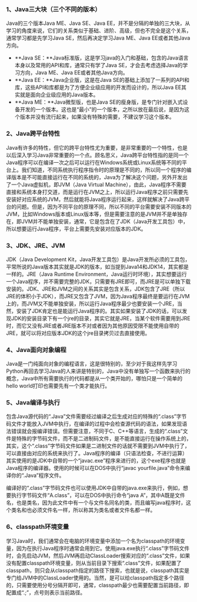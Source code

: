 ### 1、Java三大块（三个不同的版本）

Java的三个版本Java ME、Java SE、Java EE，并不是分隔的单独的三大块，从学习的角度来说，它们的关系类似于基础、进阶、高级，但也不完全是这个关系，通常学习都是先学习Java SE，然后再决定学习Java ME、Java EE或者其他Java方向。

* **Java SE：**Java标准版，这是学习java的入门和基础，包含的Java语言本身以及常用的API和库，通常只有学了Java SE，才会去考虑选择Java的学习方向，Java ME、Java EE或者其他Java方向。
* **Java EE：**Java企业版，这是在Java SE的基础上添加了一系列的API和库，这些API和库都是为了方便企业级应用的开发而设计的，所以Java EE其实就是面向企业级应用的Java版本。
* **Java ME：**Java微型版，也是Java SE的瘦身版，是专门针对嵌入式设备开发的一个版本。这也是“最小”的一个版本，之所以放在最后说，是因为这个版本并没有流行起来，如果没有特殊的需要，不建议学习这个版本。

### 2、Java跨平台特性

Java有许多的特性，但它的跨平台特性尤为重要，是非常重要的一个特性，也是以后深入学习Java非常重要的一个点。顾名思义，Java跨平台特性指的是同一个Java程序可以在编译一次之后可以运行在Windows系统或Linux系统等不同的平台上。我们知道，不同系统执行程序指令时的原理是不同的，所以同一个程序的编译版本是不可能直接运行在不同的系统的，Java为了解决这个问题，另外开发出了一个Java虚拟机，即JVM（Java Virtual Machine），由此，Java程序不需要直接和系统本身打交道，而是运行在JVM之上，所以运行Java程序之前只需要先安装好对应系统的JVM，然后就能将Java程序运行起来，这样就解决了Java跨平台的问题。但是，因为不同平台的原理不同，所以不同的平台需要安装不同版本的JVM，比如Windows版本或Linux版本等，但是需要注意的是JVM并不是单独存在，即JVM并不能单独安装，通常，它是包含在了JDK（Java开发工具包）中，所以想要运行Java程序，平台上需要先安装对应版本的JDK。

### 3、JDK、JRE、JVM

JDK（Java Development Kit，Java开发工具包）是Java开发所必须的工具包，平常所说的Java版本其实就是JDK的版本，如当提到Java14和JDK14，其实都是一样的。JRE（Java Runtime Environment，Java运行时环境），其实想要运行一个Java程序，并不需要完整的JDK，只需要有JRE即可，而JRE是可以单独下载安装的。JDK、JRE和JVM之间的关系其实是包含关系，JDK包含了JRE（所以JRE的体积小于JDK），而JRE又包含了JVM，因为Java程序最终是要运行在JVM上的，而JVM又不能单独安装，所以运行Java程序最少也要安装一个JRE，当然，安装了JDK肯定也是能运行Java程序的。其实如果安装了JDK的话，可以发现JDK的安装目录下有一个jre的目录，其实它就是JRE，当某个软件需要用到JRE时，而它又没有JRE或者JRE版本不对或者因为其他原因受限不能使用自带的JRE，就可以将对应版本JDK的这个jre目录拷贝过去直接使用。

### 4、Java面向对象编程

Java是一门纯面向对象的编程语言，这是很特别的，至少对于我这样先学习Python再回去学习Java的人来讲是特别的，Java中没有单独写一个函数来执行的概念，Java中所有需要执行的代码都是从一个类开始的，哪怕只是一个简单的hello world打印也需要先有一个类才能执行。

### 5、Java编译与执行

包含Java源代码的“.Java”文件需要经过编译之后生成对应的特殊的“.class”字节码文件才能放入JVM中执行，在编译的过程中会检查源代码的语法，如果发现语法错误就会报编译错误。但需要注意，不同于C、C++等语言，生成的“.class”文件是特殊的字节码文件，而不是二进制码文件，是不能直接运行在操作系统上的，其实，这个“.class”字节码文件如果是二进制文件的话就不需要到JVM中执行了，可以直接由对应的系统来执行了。Java程序的编译（只语法检查，不进行运算）其实使用的是JDK中自带的一个“javac.exe”程序来进行的，这个exe程序也就是Java程序的编译器。使用的时候可以在DOS中执行“javac yourfile.java”命令来编译你的“.Java”程序文件。

编译好的“.class”字节码文件也可以使用JDK中自带的java.exe来执行，例如，想要执行字节码文件“A.class”，可以在DOS中执行命令“java A”，其中A既是文件名，也是类名，因为此文件中有一个与文件名同名的类，而且编写java程序时，这个类名和也必须文件名一样，所以称其为类名或者文件名都一样。

### 6、classpath环境变量

学习Java时，我们通常会在电脑的环境变量中添加一个名为classpath的环境变量，因为在执行Java程序时通常会用到它。使用java.exe执行“.class”字节码文件时，会先启动JVM，然后JVM再启动ClassLoader搜索对应的“.class”文件，如果没有配置classpath环境变量，则从当前目录下搜索“.class”文件，如果配置了classpath，则只会从classpath指定的路径下搜索，也就是说，classpath其实是专门给JVM中的ClassLoader使用的。当然，是可以给classpath指定多个路径的，只需要使用分号分隔开即可，通常，classpath最少也需要配置当前路径，即配置成“.;”，点号则表示当前路径。




